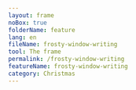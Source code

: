 ```yaml
---
layout: frame
noBox: true
folderName: feature
lang: en
fileName: frosty-window-writing
tool: The frame
permalink: /frosty-window-writing
featureName: frosty-window-writing
category: Christmas
---
```


